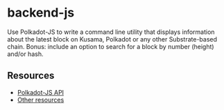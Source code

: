 # backend-js

Use Polkadot-JS to write a command line utility that displays information about the latest block on Kusama, Polkadot or any other Substrate-based chain. Bonus: include an option to search for a block by number (height) and/or hash.

## Resources
- [Polkadot-JS API](https://polkadot.js.org/api/start/)
- [Other resources](https://github.com/Polkadot-Network/hello-world-by-polkadot/blob/main/hello%20world%20resources.md)
